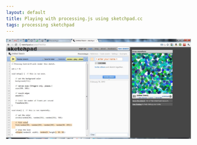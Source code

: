 ```yaml
---
layout: default
title: Playing with processing.js using sketchpad.cc
tags: processing sketchpad
---
```


![Processing with sketchpad.cc](/assets/img/processing-sketchpadcc.jpg)
